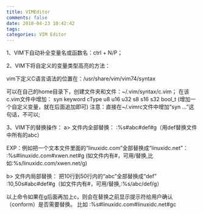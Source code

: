 ```yaml
---
title: VIMEditor
comments: false
date: 2018-04-23 10:42:42
tags:
categories: VIM Editor
---
```




1、VIM下自动补全变量名或函数名：ctrl + N/P；

2、VIM下将自定义的变量类型高亮的方法：

   vim下定义C语言语法的位置在：/usr/share/vim/vim74/syntax

   可以在自己的home目录下，创建文件夹和文件：~/.vim/syntax/c.vim；
   在该c.vim文件中增加：
   syn keyword cType u8 u16 u32 s8 s16 s32 bool_t
   (增加一个自定义变量，就在后面追加即可)
   注意：直接在~/.vimrc文件中增加“syn ...”这句话，不可以;


3、VIM下的替换操作：
a> 文件内全部替换：
:%s#abc#def#g（用def替换文件中所有的abc）

EXP：例如把一个文本文件里面的“linuxidc.com”全部替换成“linuxidc.net”：
     :%s#linuxidc.com#xwen.net#g (如文件内有#，可用/替换,比如:%s/linuxidc.com/xwen.net/g)

b> 文件内局部替换：
把10行到50行内的“abc”全部替换成“def”
:10,50s#abc#def#g（如文件内有#，可用/替换,:%s/abc/def/g）

以上命令如果在g后面再加上c，则会在替换之前显示提示符给用户确认（conform）是否需要替换。 比如
:%s#linuxidc.com#linuxidc.net#gc

